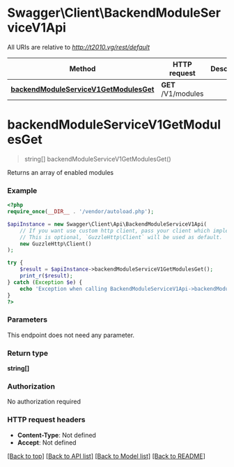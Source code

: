 # Swagger\Client\BackendModuleServiceV1Api

All URIs are relative to *http://t2010.vg/rest/default*

Method | HTTP request | Description
------------- | ------------- | -------------
[**backendModuleServiceV1GetModulesGet**](BackendModuleServiceV1Api.md#backendModuleServiceV1GetModulesGet) | **GET** /V1/modules | 


# **backendModuleServiceV1GetModulesGet**
> string[] backendModuleServiceV1GetModulesGet()



Returns an array of enabled modules

### Example
```php
<?php
require_once(__DIR__ . '/vendor/autoload.php');

$apiInstance = new Swagger\Client\Api\BackendModuleServiceV1Api(
    // If you want use custom http client, pass your client which implements `GuzzleHttp\ClientInterface`.
    // This is optional, `GuzzleHttp\Client` will be used as default.
    new GuzzleHttp\Client()
);

try {
    $result = $apiInstance->backendModuleServiceV1GetModulesGet();
    print_r($result);
} catch (Exception $e) {
    echo 'Exception when calling BackendModuleServiceV1Api->backendModuleServiceV1GetModulesGet: ', $e->getMessage(), PHP_EOL;
}
?>
```

### Parameters
This endpoint does not need any parameter.

### Return type

**string[]**

### Authorization

No authorization required

### HTTP request headers

 - **Content-Type**: Not defined
 - **Accept**: Not defined

[[Back to top]](#) [[Back to API list]](../../README.md#documentation-for-api-endpoints) [[Back to Model list]](../../README.md#documentation-for-models) [[Back to README]](../../README.md)

